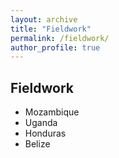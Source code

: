 ```yaml
---
layout: archive
title: "Fieldwork"
permalink: /fieldwork/
author_profile: true
---
```



Fieldwork
--------
* Mozambique
* Uganda
* Honduras
* Belize
